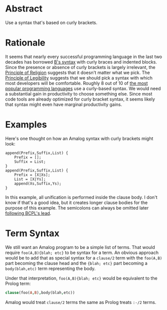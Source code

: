 # Abstract

Use a syntax that's based on curly brackets.

# Rationale

It seems that nearly every successful programming language in the last two decades has
borrowed [B's syntax](https://en.wikipedia.org/wiki/B_(programming_language)#Examples)
with curly braces and indented blocks.  Since the presence or absence of curly brackets
is largely irrelevant, the [Principle of Religion](https://github.com/amalog/scratch/blob/f2098680ebc77ae266420e1f4875f42c781a69b5/principles.md#principle-of-religion)
suggests that it doesn't matter what we pick.  The [Principle of Legibility](https://github.com/amalog/scratch/blob/f2098680ebc77ae266420e1f4875f42c781a69b5/principles.md#principle-of-legibility)
suggests that we should pick a syntax with which most developers will be comfortable.
Roughly 8 out of 10 of [the most popular programming languages](https://blog.newrelic.com/2016/08/18/popular-programming-languages-2016-go/)
use a curly-based syntax.  We would need a substantial gain in productivity to choose
something else.  Since most code tools are already optimized for curly bracket syntax,
it seems likely that syntax might even have marginal productivity gains.

# Examples

Here's one thought on how an Amalog syntax with curly brackets might look:

```amalog
append(Prefix,Suffix,List) {
    Prefix = [];
    Suffix = List;
}
append(Prefix,Suffix,List) {
    Prefix = [X|Xs];
    List = [X|Ys];
    append(Xs,Suffix,Ys);
}
```

In this example, all unification is performed inside the clause body.  I don't know
if that's a good idea, but it creates longer clause bodies for the purpose of this
example.  The semicolons can always be omitted later [following BCPL's lead](https://groups.google.com/d/msg/golang-nuts/XuMrWI0Q8uk/kXcBb4W3rH8J).

# Term Syntax

We still want an Amalog program to be a simple list of terms.  That would require `foo(A,B){blah; etc}` to
be syntax for a term.  An obvious approach would be to add that as special syntax for a `clause/2`
term with the `foo(A,B)` part becoming the clause head and the `{blah; etc}` part becoming a `body(blah,etc)`
term representing the body.

Under that interpretation, `foo(A,B){blah; etc}` would be equivalent to the Prolog term:

```prolog
clause(foo(A,B),body(blah,etc))
```

Amalog would treat `clause/2` terms the same as Prolog treats `:-/2` terms.
